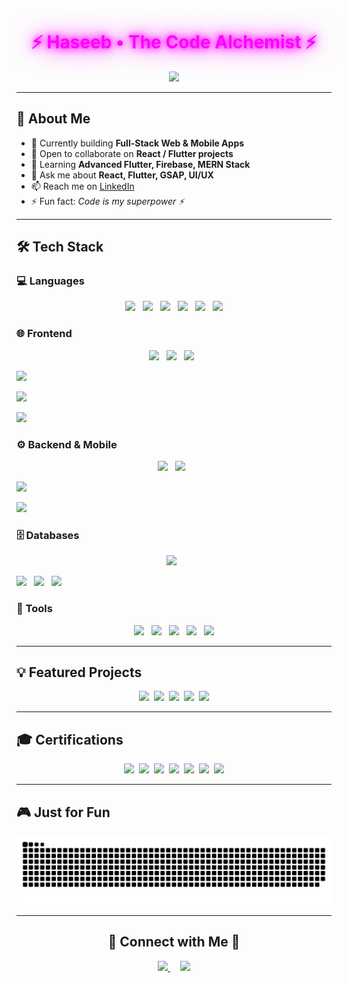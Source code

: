 <!-- 🚀 Futuristic Header -->
<h1 align="center">
  <span style="color:#FF00FF; text-shadow: 0px 0px 10px #FF00FF, 0px 0px 20px #FF00FF, 0px 0px 40px #FF00FF;">
    ⚡ Haseeb • The Code Alchemist ⚡
  </span>
</h1>

<p align="center">
  <img src="https://readme-typing-svg.demolab.com?font=Orbitron&size=24&pause=1000&color=FF00FF&center=true&vCenter=true&width=600&lines=Full+Stack+Developer;Flutter+%26+React+Wizard;Builder+of+Cool+Projects;Always+Leveling+Up+⚡">
</p>

---

## 🚀 About Me
- 🔭 Currently building **Full-Stack Web & Mobile Apps**  
- 👯 Open to collaborate on **React / Flutter projects**  
- 🌱 Learning **Advanced Flutter, Firebase, MERN Stack**  
- 💬 Ask me about **React, Flutter, GSAP, UI/UX**  
- 📫 Reach me on [LinkedIn](https://www.linkedin.com/in/muhammad-haseeb-hassan-9397a22b5)  
- ⚡ Fun fact: *Code is my superpower ⚡*  

---

## 🛠️ Tech Stack  

### 💻 Languages  
<p align="center">
  <img src="https://skillicons.dev/icons?i=c&theme=dark" height="60" />&nbsp;&nbsp;
  <img src="https://skillicons.dev/icons?i=cpp&theme=dark" height="60" />&nbsp;&nbsp;
  <img src="https://skillicons.dev/icons?i=java&theme=dark" height="60" />&nbsp;&nbsp;
  <img src="https://skillicons.dev/icons?i=js&theme=dark" height="60" />&nbsp;&nbsp;
  <img src="https://skillicons.dev/icons?i=python&theme=dark" height="60" />&nbsp;&nbsp;
  <img src="https://skillicons.dev/icons?i=dart&theme=dark" height="60" />
</p>

### 🌐 Frontend  
<p align="center">
  <img src="https://skillicons.dev/icons?i=html&theme=dark" height="60" />&nbsp;&nbsp;
  <img src="https://skillicons.dev/icons?i=css&theme=dark" height="60" />&nbsp;&nbsp;
  <img src="https://skillicons.dev/icons?i=tailwind&theme=dark" height="60" />&nbsp;&nbsp;

  <!-- Animated React -->
  <img src="https://media.giphy.com/media/eNAsjO55tPbgaor7ma/giphy.gif" height="60" />&nbsp;&nbsp;

  <!-- Animated Next.js -->
  <img src="https://media.giphy.com/media/kdFc8fubgS31b8DsVu/giphy.gif" height="60" />&nbsp;&nbsp;

  <img src="https://skillicons.dev/icons?i=wordpress&theme=dark" height="60" />
</p>

### ⚙️ Backend & Mobile  
<p align="center">
  <img src="https://skillicons.dev/icons?i=nodejs&theme=dark" height="60" />&nbsp;&nbsp;
  <img src="https://skillicons.dev/icons?i=express&theme=dark" height="60" />&nbsp;&nbsp;

  <!-- Animated Flutter -->
  <img src="https://media.giphy.com/media/du3J3cXyzhj75IOgvA/giphy.gif" height="60" />&nbsp;&nbsp;

  <!-- Animated Firebase -->
  <img src="https://media.giphy.com/media/Ri2TUcKlaOcaDBxFpY/giphy.gif" height="60" />
</p>

### 🗄️ Databases  
<p align="center">
  <!-- Animated MongoDB -->
  <img src="https://media.giphy.com/media/cmCEsJZHYBPels360q/giphy.gif" height="60" />&nbsp;&nbsp;

  <img src="https://skillicons.dev/icons?i=postgresql&theme=dark" height="60" />&nbsp;&nbsp;
  <img src="https://skillicons.dev/icons?i=mysql&theme=dark" height="60" />&nbsp;&nbsp;
  <img src="https://skillicons.dev/icons?i=sqlite&theme=dark" height="60" />
</p>

### 🔧 Tools  
<p align="center">
  <img src="https://skillicons.dev/icons?i=git&theme=dark" height="60" />&nbsp;&nbsp;
  <img src="https://skillicons.dev/icons?i=github&theme=dark" height="60" />&nbsp;&nbsp;
  <img src="https://skillicons.dev/icons?i=linux&theme=dark" height="60" />&nbsp;&nbsp;
  <img src="https://skillicons.dev/icons?i=postman&theme=dark" height="60" />&nbsp;&nbsp;
  <img src="https://skillicons.dev/icons?i=vscode&theme=dark" height="60" />
</p>

---

## 💡 Featured Projects  

<p align="center">
  <a href="#"><img src="https://img.shields.io/badge/ByteCart-E--Commerce-blueviolet?style=for-the-badge&logo=nextdotjs&logoColor=white"></a>&nbsp;
  <a href="#"><img src="https://img.shields.io/badge/Recipe%20Sharing%20App-Next.js%20+%20MongoDB-green?style=for-the-badge&logo=vercel&logoColor=white"></a>&nbsp;
  <a href="#"><img src="https://img.shields.io/badge/Club%20Membership%20Manager-Full%20CRUD-orange?style=for-the-badge&logo=mongodb&logoColor=white"></a>&nbsp;
  <a href="#"><img src="https://img.shields.io/badge/Signals%20%26%20Systems-Lab%20Experiments-yellow?style=for-the-badge&logo=mathworks&logoColor=white"></a>&nbsp;
  <a href="#"><img src="https://img.shields.io/badge/Interactive%20Web%20Projects-JS%20Fun%20Apps-red?style=for-the-badge&logo=javascript&logoColor=white"></a>
</p>

---

## 🎓 Certifications  

<p align="center">
  <img src="https://img.shields.io/badge/Flutter%20%26%20Dart-Complete%20App%20Development-blue?style=for-the-badge&logo=flutter&logoColor=white" />&nbsp;
  <img src="https://img.shields.io/badge/Java%20Fundamentals-Coursera-green?style=for-the-badge&logo=java&logoColor=white" />&nbsp;
  <img src="https://img.shields.io/badge/Crash%20Course%20on%20Python-Google-red?style=for-the-badge&logo=google&logoColor=white" />&nbsp;
  <img src="https://img.shields.io/badge/Flutter%20%26%20Dart-IBM-purple?style=for-the-badge&logo=ibm&logoColor=white" />&nbsp;
  <img src="https://img.shields.io/badge/Data%20Persistence%20%26%20Firebase-Packt-orange?style=for-the-badge&logo=firebase&logoColor=white" />&nbsp;
  <img src="https://img.shields.io/badge/Getting%20Started%20with%20Flutter%20%26%20Dart-Packt-blueviolet?style=for-the-badge&logo=dart&logoColor=white" />&nbsp;
  <img src="https://img.shields.io/badge/Advanced%20Flutter%20UI%20%26%20State%20Management-Packt-teal?style=for-the-badge&logo=flutter&logoColor=white" />
</p>

---

## 🎮 Just for Fun  
<p align="center">
  <img src="https://raw.githubusercontent.com/Platane/snk/output/github-contribution-grid-snake-dark.svg" alt="snake animation" />
</p>

---

<h2 align="center">🌟 Connect with Me 🌟</h2>  
<p align="center">
  <a href="https://www.linkedin.com/in/muhammad-haseeb-hassan-9397a22b5">
    <img src="https://skillicons.dev/icons?i=linkedin&theme=dark" height="60" />
  </a>
  &nbsp;&nbsp;&nbsp;
  <a href="https://github.com/mhaseebhassan">
    <img src="https://skillicons.dev/icons?i=github&theme=dark" height="60" />
  </a>
</p>
